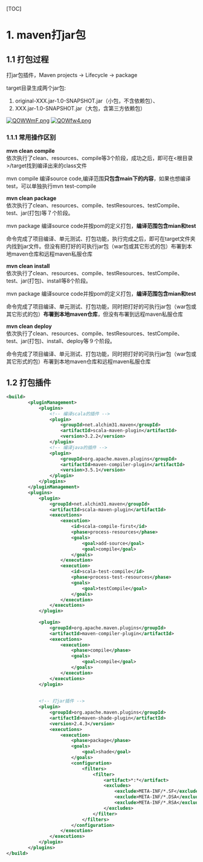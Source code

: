 [TOC]
# 1. maven打jar包
## 1.1 打包过程
打jar包插件，Maven projects -> Lifecycle -> package

target目录生成两个jar包:
1. original-XXX.jar-1.0-SNAPSHOT.jar（小包，不含依赖包）、
2. XXX.jar-1.0-SNAPSHOT.jar（大包，含第三方依赖包）


[![QOWWmF.png](https://s2.ax1x.com/2019/12/20/QOWWmF.png)](https://upload.cc/i1/2019/12/20/Hr1JpE.png)
[![QOWfw4.png](https://s2.ax1x.com/2019/12/20/QOWfw4.png)](https://upload.cc/i1/2019/12/20/IDFkB6.png)

### 1.1.1 常用操作区别

**mvn clean compile**<br> 依次执行了clean、resources、compile等3个阶段，成功之后，即可在<根目录>/target找到编译出来的class文件

mvn compile 编译source code,编译范围**只包含main下的内容**，如果也想编译test，可以单独执行mvn test-compile

**mvn clean package**<br>
依次执行了clean、resources、compile、testResources、testCompile、test、jar(打包)等７个阶段。

mvn package 编译source code并按pom的定义打包，**编译范围包含mian和test**

命令完成了项目编译、单元测试、打包功能，执行完成之后，即可在target文件夹内找到jar文件。但没有把打好的可执行jar包（war包或其它形式的包）布署到本地maven仓库和远程maven私服仓库

**mvn clean install**<br>
依次执行了clean、resources、compile、testResources、testCompile、test、jar(打包)、install等8个阶段。

mvn package 编译source code并按pom的定义打包，**编译范围包含mian和test**

命令完成了项目编译、单元测试、打包功能，同时把打好的可执行jar包（war包或其它形式的包）**布署到本地maven仓库**，但没有布署到远程maven私服仓库

**mvn clean deploy**<br>
依次执行了clean、resources、compile、testResources、testCompile、test、jar(打包)、install、deploy等９个阶段。

命令完成了项目编译、单元测试、打包功能，同时把打好的可执行jar包（war包或其它形式的包）布署到本地maven仓库和远程maven私服仓库


## 1.2 打包插件
```xml
<build>
        <pluginManagement>
            <plugins>
                <!-- 编译scala的插件 -->
                <plugin>
                    <groupId>net.alchim31.maven</groupId>
                    <artifactId>scala-maven-plugin</artifactId>
                    <version>3.2.2</version>
                </plugin>
                <!-- 编译java的插件 -->
                <plugin>
                    <groupId>org.apache.maven.plugins</groupId>
                    <artifactId>maven-compiler-plugin</artifactId>
                    <version>3.5.1</version>
                </plugin>
            </plugins>
        </pluginManagement>
        <plugins>
            <plugin>
                <groupId>net.alchim31.maven</groupId>
                <artifactId>scala-maven-plugin</artifactId>
                <executions>
                    <execution>
                        <id>scala-compile-first</id>
                        <phase>process-resources</phase>
                        <goals>
                            <goal>add-source</goal>
                            <goal>compile</goal>
                        </goals>
                    </execution>
                    <execution>
                        <id>scala-test-compile</id>
                        <phase>process-test-resources</phase>
                        <goals>
                            <goal>testCompile</goal>
                        </goals>
                    </execution>
                </executions>
            </plugin>
 
            <plugin>
                <groupId>org.apache.maven.plugins</groupId>
                <artifactId>maven-compiler-plugin</artifactId>
                <executions>
                    <execution>
                        <phase>compile</phase>
                        <goals>
                            <goal>compile</goal>
                        </goals>
                    </execution>
                </executions>
            </plugin>
 
 
            <!-- 打jar插件 -->
            <plugin>
                <groupId>org.apache.maven.plugins</groupId>
                <artifactId>maven-shade-plugin</artifactId>
                <version>2.4.3</version>
                <executions>
                    <execution>
                        <phase>package</phase>
                        <goals>
                            <goal>shade</goal>
                        </goals>
                        <configuration>
                            <filters>
                                <filter>
                                    <artifact>*:*</artifact>
                                    <excludes>
                                        <exclude>META-INF/*.SF</exclude>
                                        <exclude>META-INF/*.DSA</exclude>
                                        <exclude>META-INF/*.RSA</exclude>
                                    </excludes>
                                </filter>
                            </filters>
                        </configuration>
                    </execution>
                </executions>
            </plugin>
        </plugins>
</build>
```
